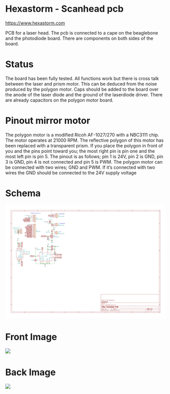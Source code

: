 Hexastorm - Scanhead pcb
========================================

https://www.hexastorm.com

PCB for a laser head. The pcb is connected to a cape on the beaglebone and the photodiode board.
There are components on both sides of the board.

# Status
The board has been fully tested. All functions work but there is cross talk between the laser and prism motor.
This can be deduced from the noise produced by the polygon motor.
Caps should be added to the board over the anode of the laser diode and the ground of the laserdiode driver.
There are already capacitors on the polygon motor board.

# Pinout mirror motor
The polygon motor is a modified Ricoh AF-1027/270 with a NBC3111 chip. The motor operates at
21000 RPM. The reflective polygon of this motor has been replaced with a
transparent prism. If you place the polygon in front of you and the pins point
toward you; the most right pin is pin one and the most left pin is pin 5. The
pinout is as follows; pin 1 is 24V, pin 2 is GND, pin 3 is GND, pin 4 is not
connected and pin 5 is PWM. The polygon motor can be connected with two
wires; GND and PWM. If it’s connected with two wires the GND should be
connected to the 24V supply voltage

# Schema
![](./images/scanhead_pcb.svg)
# Front Image
![](https://cdn.hackaday.io/images/8236961564575928556.jpg)
# Back Image
![](https://cdn.hackaday.io/images/6779841564575963046.jpg)
